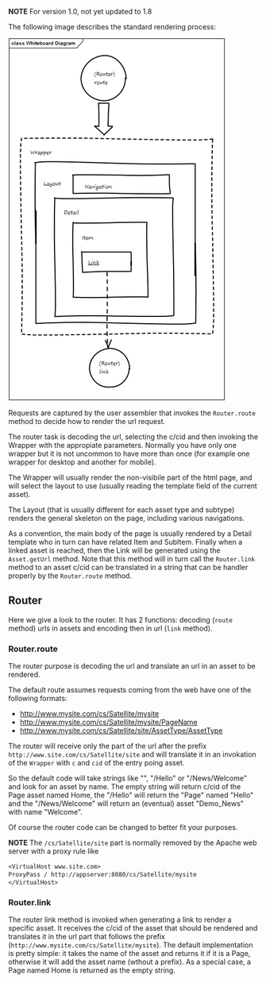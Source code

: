 **NOTE** For version 1.0, not yet updated to 1.8

The following image describes the standard rendering process: 

![Rendering model](../img/rendering.png)

Requests are captured by the user assembler that invokes the `Router.route` method to decide how to render the url request.

The router task is decoding the url, selecting the c/cid and then invoking the Wrapper with the appropiate parameters. Normally you have only one wrapper but it is not uncommon to have more than once (for example one wrapper for desktop and another for mobile).

The Wrapper will usually  render the non-visibile part of the html page, and will select the layout to use (usually reading the template field of the current asset).


The Layout (that is usually different for each asset type and subtype) renders the general skeleton on the page, including various navigations.

As a convention, the main body of the page is usually rendered by a Detail template who in turn can have related Item and SubItem. Finally when a linked asset is reached, then the Link will be generated using the `Asset.getUrl` method. Note that this method will in turn call the `Router.link` method to an asset c/cid can be translated in a string that can be handler properly by the `Router.route` method.

## Router

Here we give a  look to the router. It has 2 functions: decoding  (`route` method) urls in assets and encoding then in url (`link` method).

### Router.route

The router purpose is decoding the url and translate an url in an asset to be rendered.

The default route assumes requests coming from the web have one of the following formats:

- http://www.mysite.com/cs/Satellite/mysite
- http://www.mysite.com/cs/Satellite/mysite/PageName
- http://www.mysite.com/cs/Satellite/site/AssetType/AssetType

The router will receive only the part of the url after the prefix `http://www.site.com/cs/Satellite/site` and will translate it in an invokation of the `Wrapper` with `c` and `cid` of the entry poing asset.

So the default code will take strings like "",  "/Hello" or "/News/Welcome" and look for an asset by name. The empty string will return c/cid of the Page asset named Home, the "/Hello" will return the "Page" named "Hello" and the "/News/Welcome" will return an (eventual) asset "Demo_News" with name "Welcome".

Of course the router code can be changed to better fit your purposes.

**NOTE** The `/cs/Satellite/site` part is normally removed by the Apache web server with a proxy rule like

```
<VirtualHost www.site.com>
ProxyPass / http://appserver:8080/cs/Satellite/mysite
</VirtualHost>
```

### Router.link

The router link method is invoked when generating a link to render a specific asset. It receives the c/cid of the asset that should be rendered and translates it in the url part that follows the prefix (`http://www.mysite.com/cs/Satellite/mysite`). The default implementation is pretty simple: it takes the name of the asset and returns it if it is a Page, otherwise it will add the asset name (wthout a prefix). As a special case, a Page named Home is returned as the empty string.


